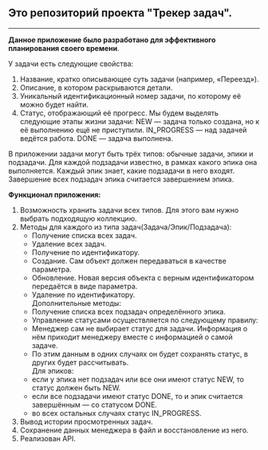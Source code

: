 ## Это репозиторий проекта "Трекер задач".

---
**Данное приложение было разработано для эффективного планирования своего времени**.

У задачи есть следующие свойства:
1. Название, кратко описывающее суть задачи (например, «Переезд»).
2. Описание, в котором раскрываются детали.
3. Уникальный идентификационный номер задачи, по которому её можно будет найти.
4. Статус, отображающий её прогресс. Мы будем выделять следующие этапы жизни задачи:
      NEW — задача только создана, но к её выполнению ещё не приступили.
      IN_PROGRESS — над задачей ведётся работа.
      DONE — задача выполнена.

В приложении задачи могут быть трёх типов: обычные задачи, эпики и подзадачи. 
Для каждой подзадачи известно, в рамках какого эпика она выполняется.
Каждый эпик знает, какие подзадачи в него входят.
Завершение всех подзадач эпика считается завершением эпика.

**Функционал приложения:**

1. Возможность хранить задачи всех типов. Для этого вам нужно выбрать подходящую коллекцию.  
2. Методы для каждого из типа задач(Задача/Эпик/Подзадача):  
   - Получение списка всех задач.  
   - Удаление всех задач.  
   - Получение по идентификатору.  
   - Создание. Сам объект должен передаваться в качестве параметра.  
   - Обновление. Новая версия объекта с верным идентификатором передаётся в виде параметра.  
   - Удаление по идентификатору.    
Дополнительные методы:    
   - Получение списка всех подзадач определённого эпика.  
   - Управление статусами осуществляется по следующему правилу:  
   - Менеджер сам не выбирает статус для задачи. Информация о нём приходит менеджеру вместе с информацией о самой задаче.   
   - По этим данным в одних случаях он будет сохранять статус, в других будет рассчитывать.  
Для эпиков:  
   - если у эпика нет подзадач или все они имеют статус NEW, то статус должен быть NEW.  
   - если все подзадачи имеют статус DONE, то и эпик считается завершённым — со статусом DONE.  
   - во всех остальных случаях статус IN_PROGRESS.  
3. Вывод истории просмотренных задач.
4. Сохранение данных менеджера в файл и восстановление из него.
5. Реализован API.
